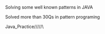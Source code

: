 Solving some well known patterns in JAVA

Solved more than 30Qs in pattern programing

Java_Practice/\/\/\/\/\
